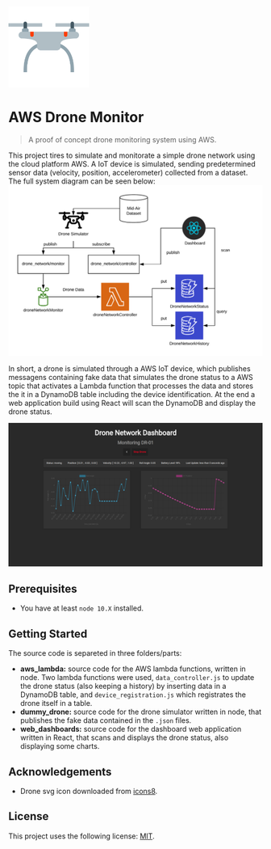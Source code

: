 <p align="left">
   <img src=".github/logo.svg" width="160"/>
</p>

# AWS Drone Monitor

> A proof of concept drone monitoring system using AWS.

This project tires to simulate and monitorate a simple drone network using the cloud platform AWS. A IoT device is simulated, sending predetermined sensor data (velocity, position, accelerometer) collected from a dataset. The full system diagram can be seen below:
 <img src=".github/diagram.png" />

In short, a drone is simulated through a AWS IoT device, which publishes messagens containing fake data that simulates the drone status to a AWS topic that activates a Lambda function that processes the data and stores the it in a DynamoDB table including the device identification. At the end a web application build using React will scan the DynamoDB and display the drone status.

![Dashboard Image 1](.github/dashboard_1.png)

## Prerequisites

* You have at least `node 10.X` installed.

## Getting Started

The source code is separeted in three folders/parts:

* **aws_lambda:** source code for the AWS lambda functions, written in node. Two lambda functions were used, `data_controller.js` to update the drone status (also keeping a history) by inserting data in a DynamoDB table, and `device_registration.js` which registrates the drone itself in a table.
* **dummy_drone:** source code for the drone simulator written in node, that publishes the fake data contained in the `.json` files.
* **web_dashboards:** source code for the dashboard web application written in React, that scans and displays the drone status, also displaying some charts.

## Acknowledgements

* Drone svg icon downloaded  from [icons8](https://icons8.com/).

## License

This project uses the following license: [MIT](https://github.com/Davidsksilva/drone-network-dashboard/blob/master/LICENSE.md).
